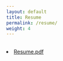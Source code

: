```yaml
---
layout: default
title: Resume
permalink: /resume/
weight: 4
---
```


<br>
<li class="inline-block">
  <a
    target="_blank"
    class="align-middle link-primary mr-2 mr-lg-0 ml-lg-2"
    href="/assets/RESUME_JASON.pdf"
    >Resume.pdf</a
  >
</li>
<br>
<object data="{{ site.url }}{{ site.baseurl }}/assets/RESUME_JASON.pdf" width="1200" height="1200" type="application/pdf"></object>